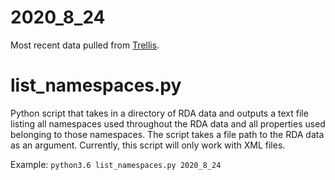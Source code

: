 # 2020_8_24

Most recent data pulled from [Trellis](https://trellis.sinopia.io/repository/washington).

# list_namespaces.py

Python script that takes in a directory of RDA data and outputs a text file listing all namespaces used throughout the RDA data and all properties used belonging to those namespaces. The script takes a file path to the RDA data as an argument. Currently, this script will only work with XML files.

Example:
`python3.6 list_namespaces.py 2020_8_24`
